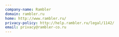 ```yaml
---
company-name: Rambler
domain: rambler.ru
home: http://www.rambler.ru/
privacy-policy: http://help.rambler.ru/legal/1142/
email: privacy@rambler-co.ru
---
```




